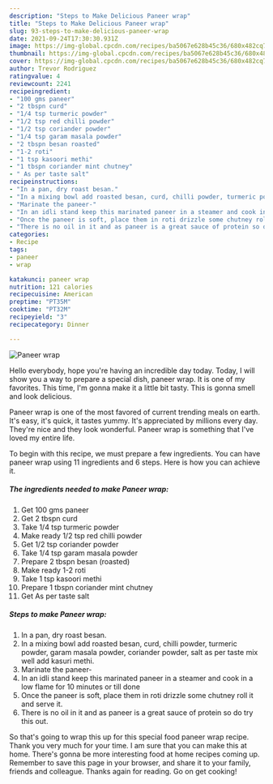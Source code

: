 ```yaml
---
description: "Steps to Make Delicious Paneer wrap"
title: "Steps to Make Delicious Paneer wrap"
slug: 93-steps-to-make-delicious-paneer-wrap
date: 2021-09-24T17:30:30.931Z
image: https://img-global.cpcdn.com/recipes/ba5067e628b45c36/680x482cq70/paneer-wrap-recipe-main-photo.jpg
thumbnail: https://img-global.cpcdn.com/recipes/ba5067e628b45c36/680x482cq70/paneer-wrap-recipe-main-photo.jpg
cover: https://img-global.cpcdn.com/recipes/ba5067e628b45c36/680x482cq70/paneer-wrap-recipe-main-photo.jpg
author: Trevor Rodriguez
ratingvalue: 4
reviewcount: 2241
recipeingredient:
- "100 gms paneer"
- "2 tbspn curd"
- "1/4 tsp turmeric powder"
- "1/2 tsp red chilli powder"
- "1/2 tsp coriander powder"
- "1/4 tsp garam masala powder"
- "2 tbspn besan roasted"
- "1-2 roti"
- "1 tsp kasoori methi"
- "1 tbspn coriander mint chutney"
- " As per taste salt"
recipeinstructions:
- "In a pan, dry roast besan."
- "In a mixing bowl add roasted besan, curd, chilli powder, turmeric powder, garam masala powder, coriander powder, salt as per taste mix well add kasuri methi."
- "Marinate the paneer-"
- "In an idli stand keep this marinated paneer in a steamer and cook in a low flame for 10 minutes or till done"
- "Once the paneer is soft, place them in roti drizzle some chutney roll it and serve it."
- "There is no oil in it and as paneer is a great sauce of protein so do try this out."
categories:
- Recipe
tags:
- paneer
- wrap

katakunci: paneer wrap 
nutrition: 121 calories
recipecuisine: American
preptime: "PT35M"
cooktime: "PT32M"
recipeyield: "3"
recipecategory: Dinner

---
```



![Paneer wrap](https://img-global.cpcdn.com/recipes/ba5067e628b45c36/680x482cq70/paneer-wrap-recipe-main-photo.jpg)

Hello everybody, hope you're having an incredible day today. Today, I will show you a way to prepare a special dish, paneer wrap. It is one of my favorites. This time, I'm gonna make it a little bit tasty. This is gonna smell and look delicious.

Paneer wrap is one of the most favored of current trending meals on earth. It's easy, it's quick, it tastes yummy. It's appreciated by millions every day. They're nice and they look wonderful. Paneer wrap is something that I've loved my entire life.




To begin with this recipe, we must prepare a few ingredients. You can have paneer wrap using 11 ingredients and 6 steps. Here is how you can achieve it.

<!--inarticleads1-->

##### The ingredients needed to make Paneer wrap:

1. Get 100 gms paneer
1. Get 2 tbspn curd
1. Take 1/4 tsp turmeric powder
1. Make ready 1/2 tsp red chilli powder
1. Get 1/2 tsp coriander powder
1. Take 1/4 tsp garam masala powder
1. Prepare 2 tbspn besan (roasted)
1. Make ready 1-2 roti
1. Take 1 tsp kasoori methi
1. Prepare 1 tbspn coriander mint chutney
1. Get  As per taste salt




<!--inarticleads2-->

##### Steps to make Paneer wrap:

1. In a pan, dry roast besan.
1. In a mixing bowl add roasted besan, curd, chilli powder, turmeric powder, garam masala powder, coriander powder, salt as per taste mix well add kasuri methi.
1. Marinate the paneer-
1. In an idli stand keep this marinated paneer in a steamer and cook in a low flame for 10 minutes or till done
1. Once the paneer is soft, place them in roti drizzle some chutney roll it and serve it.
1. There is no oil in it and as paneer is a great sauce of protein so do try this out.




So that's going to wrap this up for this special food paneer wrap recipe. Thank you very much for your time. I am sure that you can make this at home. There's gonna be more interesting food at home recipes coming up. Remember to save this page in your browser, and share it to your family, friends and colleague. Thanks again for reading. Go on get cooking!
